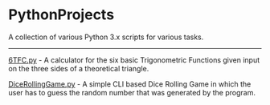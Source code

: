 # PythonProjects
A collection of various Python 3.x scripts for various tasks.

-----

[6TFC.py](./6TFC.py) - A calculator for the six basic Trigonometric Functions given input on the three sides of a theoretical triangle. 

[DiceRollingGame.py](./DiceRollingGame.py) - A simple CLI based Dice Rolling Game in which the user has to guess the random number that was generated by the program. 
